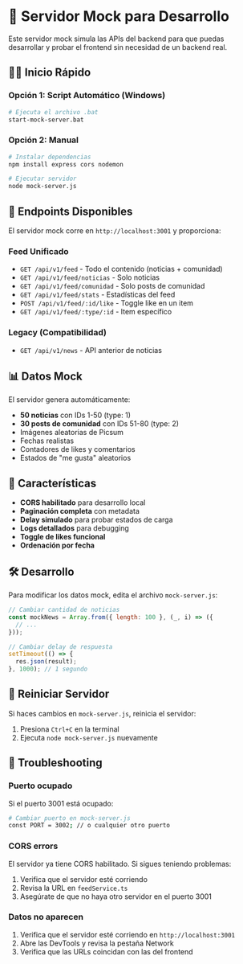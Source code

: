 # 🚀 Servidor Mock para Desarrollo

Este servidor mock simula las APIs del backend para que puedas desarrollar y probar el frontend sin necesidad de un backend real.

## 🏃‍♂️ Inicio Rápido

### Opción 1: Script Automático (Windows)
```bash
# Ejecuta el archivo .bat
start-mock-server.bat
```

### Opción 2: Manual
```bash
# Instalar dependencias
npm install express cors nodemon

# Ejecutar servidor
node mock-server.js
```

## 📡 Endpoints Disponibles

El servidor mock corre en `http://localhost:3001` y proporciona:

### Feed Unificado
- `GET /api/v1/feed` - Todo el contenido (noticias + comunidad)
- `GET /api/v1/feed/noticias` - Solo noticias
- `GET /api/v1/feed/comunidad` - Solo posts de comunidad
- `GET /api/v1/feed/stats` - Estadísticas del feed
- `POST /api/v1/feed/:id/like` - Toggle like en un item
- `GET /api/v1/feed/:type/:id` - Item específico

### Legacy (Compatibilidad)
- `GET /api/v1/news` - API anterior de noticias

## 📊 Datos Mock

El servidor genera automáticamente:
- **50 noticias** con IDs 1-50 (type: 1)
- **30 posts de comunidad** con IDs 51-80 (type: 2)
- Imágenes aleatorias de Picsum
- Fechas realistas
- Contadores de likes y comentarios
- Estados de "me gusta" aleatorios

## 🔧 Características

- **CORS habilitado** para desarrollo local
- **Paginación completa** con metadata
- **Delay simulado** para probar estados de carga
- **Logs detallados** para debugging
- **Toggle de likes funcional**
- **Ordenación por fecha**

## 🛠️ Desarrollo

Para modificar los datos mock, edita el archivo `mock-server.js`:

```javascript
// Cambiar cantidad de noticias
const mockNews = Array.from({ length: 100 }, (_, i) => ({
  // ...
}));

// Cambiar delay de respuesta
setTimeout(() => {
  res.json(result);
}, 1000); // 1 segundo
```

## 🔄 Reiniciar Servidor

Si haces cambios en `mock-server.js`, reinicia el servidor:
1. Presiona `Ctrl+C` en la terminal
2. Ejecuta `node mock-server.js` nuevamente

## 🐛 Troubleshooting

### Puerto ocupado
Si el puerto 3001 está ocupado:
```bash
# Cambiar puerto en mock-server.js
const PORT = 3002; // o cualquier otro puerto
```

### CORS errors
El servidor ya tiene CORS habilitado. Si sigues teniendo problemas:
1. Verifica que el servidor esté corriendo
2. Revisa la URL en `feedService.ts`
3. Asegúrate de que no haya otro servidor en el puerto 3001

### Datos no aparecen
1. Verifica que el servidor esté corriendo en `http://localhost:3001`
2. Abre las DevTools y revisa la pestaña Network
3. Verifica que las URLs coincidan con las del frontend 